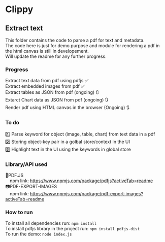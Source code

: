# Clippy

## Extract text

This folder contains the code to parse a pdf for text and metadata. <br>
The code here is just for demo purpose and module for rendering a pdf in the html canvas is still in developement. <br>
Will update the readme for any further progress.<br>

### Progress

Extract text data from pdf using pdfjs ✅ <br>
Extract embedded images from pdf ✅ <br>
Extract tables as JSON from pdf (ongoing) 🔃 <br>
Extarct Chart data as JSON from pdf (ongoing) 🔃 <br>
Render pdf using HTML canvas in the browser (Ongoing) 🔃 <br>

### To do

1️⃣ Parse keyword for object (image, table, chart) from text data in a pdf <br>
2️⃣ Storing object-key pair in a golbal store/context in the UI <br>
3️⃣ Highlight text in the UI using the keywords in global store <br>

### Library/API used

📑PDF.JS <br>
&emsp;npm link: <a href="https://www.npmjs.com/package/pdfjs?activeTab=readme">https://www.npmjs.com/package/pdfjs?activeTab=readme</a> <br>
📷PDF-EXPORT-IMAGES <br>
&emsp;npm link: <a href="https://www.npmjs.com/package/pdf-export-images?activeTab=readme">https://www.npmjs.com/package/pdf-export-images?activeTab=readme</a> <br>

### How to run

To install all dependencies run: `npm install` <br>
To install pdfjs library in the project run: `npm install pdfjs-dist` <br>
To run the demo: `node index.js`
